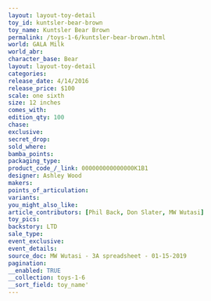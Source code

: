 ```yaml
---
layout: layout-toy-detail 
toy_id: kuntsler-bear-brown
toy_name: Kuntsler Bear Brown
permalink: /toys-1-6/kuntsler-bear-brown.html
world: GALA Milk
world_abr: 
character_base: Bear
layout: layout-toy-detail
categories: 
release_date: 4/14/2016
release_price: $100 
scale: one sixth
size: 12 inches
comes_with: 
edition_qty: 100
chase: 
exclusive: 
secret_drop: 
sold_where: 
bamba_points: 
packaging_type: 
product_code_/_link: 000000000000000K1B1
designer: Ashley Wood
makers: 
points_of_articulation: 
variants: 
you_might_also_like: 
article_contributors: [Phil Back, Don Slater, MW Wutasi]
toy_pics: 
backstory: LTD
sale_type: 
event_exclusive: 
event_details: 
source_doc: MW Wutasi - 3A spreadsheet - 01-15-2019
pagination: 
__enabled: TRUE
__collection: toys-1-6
__sort_field: toy_name'
---
```

